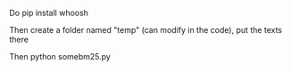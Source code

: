 Do
pip install whoosh

Then create a folder named "temp" (can modify in the code), put the texts there

Then
python somebm25.py
